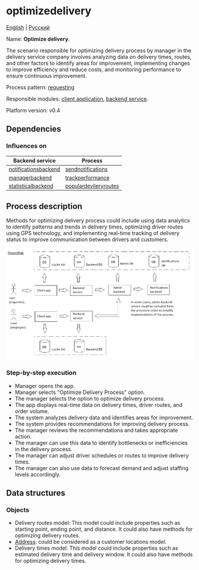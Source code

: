 # optimizedelivery

[English](trackperformance.md) | [Русский](trackperformance.ru.md)

Name: **Optimize delivery**.

The scenario responsible for optimizing delivery process by manager in the delivery service company involves analyzing data on delivery times, routes, and other factors to identify areas for improvement, implementing changes to improve efficiency and reduce costs, and monitoring performance to ensure continuous improvement.

Process pattern: [requesting](../../processpatterns/requesting.md)

Responsible modules: [client application](../../frontend/managerclient.md), [backend service](../../backend/managerbackend.md).

Platform version: v0.4

## Dependencies

### Influences on

| Backend service | Process |
| --- | ---- |
| [notificationsbackend](../../backend/notificationsbackend.md) | [sendnotifications](../notificationsbackend/sendnotifications.md) |
| [managerbackend](../../backend/managerbackend.md) | [trackperformance](../manager/trackperformance.md) |
| [statisticalbackend](../../backend/statisticalbackend.md) | [populardevileryroutes](../statisticalbackend/populardevileryroutes.md) |

## Process description

Methods for optimizing delivery process could include using data analytics to identify patterns and trends in delivery times, optimizing driver routes using GPS technology, and implementing real-time tracking of delivery status to improve communication between drivers and customers.

![requesting_overall](../../img/processpatterns/requesting_overall.png)

### Step-by-step execution

- Manager opens the app.
- Manager selects "Optimize Delivery Process" option.
- The manager selects the option to optimize delivery process.
- The app displays real-time data on delivery times, driver routes, and order volume.
- The system analyzes delivery data and identifies areas for improvement.
- The system provides recommendations for improving delivery process.
- The manager reviews the recommendations and takes appropriate action.
- The manager can use this data to identify bottlenecks or inefficiencies in the delivery process.
- The manager can adjust driver schedules or routes to improve delivery times.
- The manager can also use data to forecast demand and adjust staffing levels accordingly.

## Data structures

### Objects 

- Delivery routes model: This model could include properties such as starting point, ending point, and distance. It could also have methods for optimizing delivery routes.
- [Address](https://github.com/alexeysp11/workflow-lib/blob/main/src/Models/Business/Address.cs): could be considered as a customer locations model.
- Delivery times model: This model could include properties such as estimated delivery time and delivery window. It could also have methods for optimizing delivery times.
